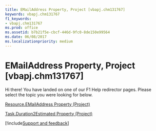 ```yaml
---
title: EMailAddress Property, Project [vbapj.chm131767]
keywords: vbapj.chm131767
f1_keywords:
- vbapj.chm131767
ms.prod: office
ms.assetid: b7b21f5e-cbcf-446d-9fc0-8de150e99564
ms.date: 06/08/2017
ms.localizationpriority: medium
---
```



# EMailAddress Property, Project [vbapj.chm131767]

Hi there! You have landed on one of our F1 Help redirector pages. Please select the topic you were looking for below.

[Resource.EMailAddress Property (Project)](https://msdn.microsoft.com/library/6b5c96e1-f9fb-61e6-cf54-0a0c61bdac5c%28Office.15%29.aspx)

[Task.Duration2Estimated Property (Project)](https://msdn.microsoft.com/library/0a66cd63-d6df-a0c4-d90f-117416a80bd5%28Office.15%29.aspx)

[!include[Support and feedback](~/includes/feedback-boilerplate.md)]
